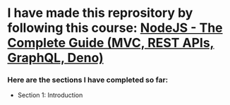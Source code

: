# I have made this reprository by following this course: [NodeJS - The Complete Guide (MVC, REST APIs, GraphQL, Deno)](https://www.udemy.com/course/nodejs-the-complete-guide/)

### Here are the sections I have completed so far:
- Section 1: Introduction